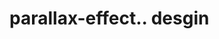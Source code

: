 # parallax-effect.. desgin                                                                                                                                                                                                                                                                                                                                                                                                                                                                                                                         
